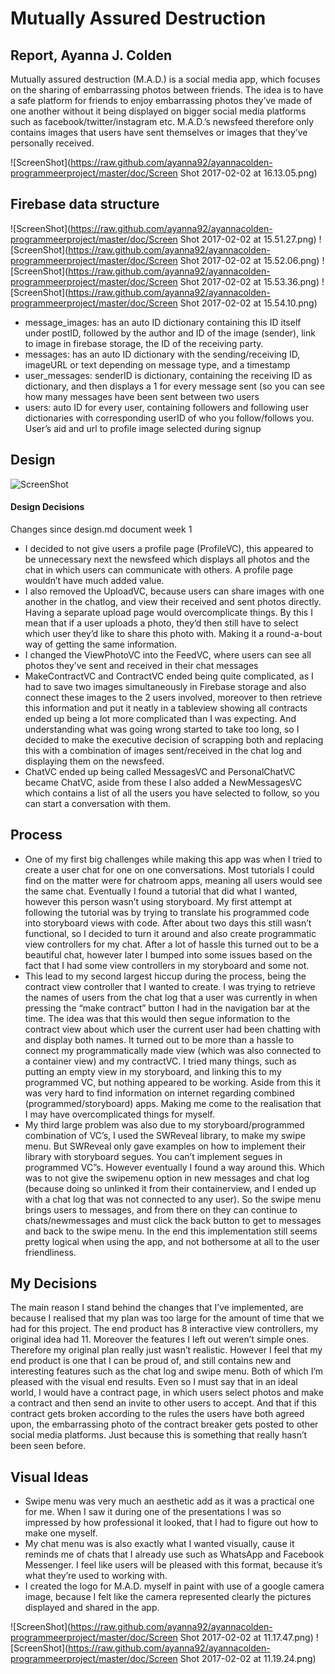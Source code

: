 # Mutually Assured Destruction
## Report, Ayanna J. Colden

Mutually assured destruction (M.A.D.) is a social media app, which focuses on the sharing of embarrassing photos between friends. The idea is to have a safe platform for friends to enjoy embarrassing photos they’ve made of one another without it being displayed on bigger social media platforms such as facebook/twitter/instagram etc. M.A.D.’s newsfeed therefore only contains images that users have sent themselves or images that they’ve personally received. 

![ScreenShot](https://raw.github.com/ayanna92/ayannacolden-programmeerproject/master/doc/Screen Shot 2017-02-02 at 16.13.05.png)

## Firebase data structure
![ScreenShot](https://raw.github.com/ayanna92/ayannacolden-programmeerproject/master/doc/Screen Shot 2017-02-02 at 15.51.27.png) ![ScreenShot](https://raw.github.com/ayanna92/ayannacolden-programmeerproject/master/doc/Screen Shot 2017-02-02 at 15.52.06.png) ![ScreenShot](https://raw.github.com/ayanna92/ayannacolden-programmeerproject/master/doc/Screen Shot 2017-02-02 at 15.53.36.png) ![ScreenShot](https://raw.github.com/ayanna92/ayannacolden-programmeerproject/master/doc/Screen Shot 2017-02-02 at 15.54.10.png)

* message_images: has an auto ID dictionary containing this ID itself under postID, followed by the author and ID of the image (sender), link to image in firebase storage, the ID of the receiving party.
* messages: has an auto ID dictionary with the sending/receiving ID, imageURL or text depending on message type, and a timestamp
* user_messages: senderID is dictionary, containing the receiving ID as dictionary, and then displays a 1 for every message sent (so you can see how many messages have been sent between two users
* users: auto ID for every user, containing followers and following user dictionaries with corresponding userID of who you follow/follows you. User’s aid and url to profile image selected during signup

## Design
![ScreenShot](https://raw.github.com/ayanna92/ayannacolden-programmeerproject/master/doc/EndDesign3.png)

#### Design Decisions

Changes since design.md document week 1
* I decided to not give users a profile page (ProfileVC), this appeared to be unnecessary next the newsfeed which displays all photos and the chat in which users can communicate with others. A profile page wouldn’t have much added value.
* I also removed the UploadVC, because users can share images with one another in the chatlog, and view their received and sent photos directly. Having a separate upload page would overcomplicate things. By this I mean that if a user uploads a photo, they’d then still have to select which user they’d like to share this photo with. Making it a round-a-bout way of getting the same information. 
* I changed the ViewPhotoVC into the FeedVC, where users can see all photos they’ve sent and received in their chat messages
* MakeContractVC and ContractVC ended being quite complicated, as I had to save two images simultaneously in Firebase storage and also connect these images to the 2 users involved, moreover to then retrieve this information and put it neatly in a tableview showing all contracts ended up being a lot more complicated than I was expecting. And understanding what was going wrong started to take too long, so I decided to make the executive decision of scrapping both and replacing this with a combination of images sent/received in the chat log and displaying them on the newsfeed. 
* ChatVC ended up being called MessagesVC and PersonalChatVC became ChatVC, aside from these I also added a NewMessagesVC which contains a list of all the users you have selected to follow, so you can start a conversation with them. 

## Process
* One of my first big challenges while making this app was when I tried to create a user chat for one on one conversations. Most tutorials I could find on the matter were for chatroom apps, meaning all users would see the same chat. Eventually I found a tutorial that did what I wanted, however this person wasn’t using storyboard. My first attempt at following the tutorial was by trying to translate his programmed code into storyboard views with code. After about two days this still wasn’t functional, so I decided to turn it around and also create programmatic view controllers for my chat. After a lot of hassle this turned out to be a beautiful chat, however later I bumped into some issues based on the fact that I had some view controllers in my storyboard and some not. 
* This lead to my second largest hiccup during the process, being the contract view controller that I wanted to create. I was trying to retrieve the names of users from the chat log that a user was currently in when pressing the “make contract” button I had in the navigation bar at the time. The idea was that this would then segue information to the contract view about which user the current user had been chatting with and display both names. It turned out to be more than a hassle to connect my programmatically made view (which was also connected to a container view) and my contractVC. I tried many things, such as putting an empty view in my storyboard, and linking this to my programmed VC, but nothing appeared to be working. Aside from this it was very hard to find information on internet regarding combined (programmed/storyboard) apps. Making me come to the realisation that I may have overcomplicated things for myself. 
* My third large problem was also due to my storyboard/programmed combination of VC’s, I used the SWReveal library, to make my swipe menu. But SWReveal only gave examples on how to implement their library with storyboard segues. You can’t implement segues in programmed VC”s. However eventually I found a way around this. Which was to not give the swipemenu option in new messages and chat log (because doing so unlinked it from their containerview, and I ended up with a chat log that was not connected to any user). So the swipe menu brings users to messages, and from there on they can continue to chats/newmessages and must click the back button to get to messages and back to the swipe menu. In the end this implementation still seems pretty logical when using the app, and not bothersome at all to the user friendliness. 

## My Decisions
The main reason I stand behind the changes that I’ve implemented, are because I realised that my plan was too large for the amount of time that we had for this project. The end product has 8 interactive view controllers, my original idea had 11. Moreover the features I left out weren’t simple ones. Therefore my original plan really just wasn’t realistic. However I feel that my end product is one that I can be proud of, and still contains new and interesting features such as the chat log and swipe menu. Both of which I’m pleased with the visual end results. Even so I must say that in an ideal world, I would have a contract page, in which users select photos and make a contract and then send an invite to other users to accept. And that if this contract gets broken according to the rules the users have both agreed upon, the embarrassing photo of the contract breaker gets posted to other social media platforms. Just because this is something that really hasn’t been seen before. 

## Visual Ideas
* Swipe menu was very much an aesthetic add as it was a practical one for me. When I saw it during one of the presentations I was so impressed by how professional it looked, that I had to figure out how to make one myself. 
* My chat menu was is also exactly what I wanted visually, cause it reminds me of chats that I already use such as WhatsApp and Facebook Messenger. I feel like users will be pleased with this format, because it’s what they’re used to working with. 
* I created the logo for M.A.D. myself in paint with use of a google camera image, because I felt like the camera represented clearly the pictures displayed and shared in the app. 

![ScreenShot](https://raw.github.com/ayanna92/ayannacolden-programmeerproject/master/doc/Screen Shot 2017-02-02 at 11.17.47.png)
![ScreenShot](https://raw.github.com/ayanna92/ayannacolden-programmeerproject/master/doc/Screen Shot 2017-02-02 at 11.19.24.png)
